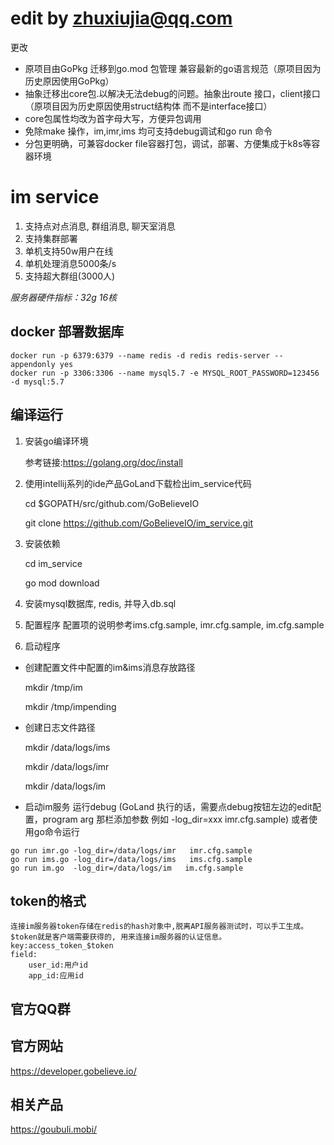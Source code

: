 
# edit by zhuxiujia@qq.com
更改
* 原项目由GoPkg 迁移到go.mod 包管理 兼容最新的go语言规范（原项目因为历史原因使用GoPkg）
* 抽象迁移出core包.以解决无法debug的问题。抽象出route 接口，client接口（原项目因为历史原因使用struct结构体 而不是interface接口）
* core包属性均改为首字母大写，方便异包调用
* 免除make 操作，im,imr,ims 均可支持debug调试和go run 命令
* 分包更明确，可兼容docker file容器打包，调试，部署、方便集成于k8s等容器环境

# im service
1. 支持点对点消息, 群组消息, 聊天室消息
2. 支持集群部署
3. 单机支持50w用户在线
4. 单机处理消息5000条/s
5. 支持超大群组(3000人)

*服务器硬件指标：32g 16核*



## docker 部署数据库
```shell script
docker run -p 6379:6379 --name redis -d redis redis-server --appendonly yes
docker run -p 3306:3306 --name mysql5.7 -e MYSQL_ROOT_PASSWORD=123456 -d mysql:5.7
```



## 编译运行

1. 安装go编译环境

   参考链接:https://golang.org/doc/install

2. 使用intellij系列的ide产品GoLand下载检出im_service代码

   cd $GOPATH/src/github.com/GoBelieveIO

   git clone https://github.com/GoBelieveIO/im_service.git

3. 安装依赖

   cd im_service

   go mod download



4. 安装mysql数据库, redis, 并导入db.sql

5. 配置程序
   配置项的说明参考ims.cfg.sample, imr.cfg.sample, im.cfg.sample


6. 启动程序

  * 创建配置文件中配置的im&ims消息存放路径

    mkdir /tmp/im

    mkdir /tmp/impending

  * 创建日志文件路径
    
    mkdir /data/logs/ims

    mkdir /data/logs/imr

    mkdir /data/logs/im

  * 启动im服务
   运行debug (GoLand 执行的话，需要点debug按钮左边的edit配置，program arg 那栏添加参数 例如 -log_dir=xxx   imr.cfg.sample)
   或者使用go命令运行
   ```shell script
   go run imr.go -log_dir=/data/logs/imr   imr.cfg.sample
   go run ims.go -log_dir=/data/logs/ims   ims.cfg.sample
   go run im.go  -log_dir=/data/logs/im   im.cfg.sample 
   ```
   


## token的格式

    连接im服务器token存储在redis的hash对象中,脱离API服务器测试时，可以手工生成。
    $token就是客户端需要获得的, 用来连接im服务器的认证信息。
    key:access_token_$token
    field:
        user_id:用户id
        app_id:应用id


## 官方QQ群


## 官方网站
   https://developer.gobelieve.io/

## 相关产品
   https://goubuli.mobi/
